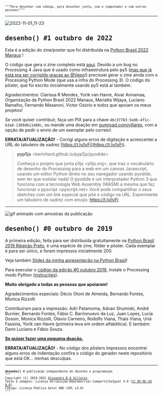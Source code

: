<div style="font-family: inconsolata, monospace; font-size: 0.7em">"""Para desenhar com código, para desenhar junto, com o computador e com outras pessoas!"""</div>

---

![2022-11-01_11-23](https://user-images.githubusercontent.com/3694604/199259593-dad7e3a5-a1c8-420a-9c05-4a0b18bc54a9.png)

<h2 style="font-family: inconsolata, monospace;">desenho() #1 outubro de 2022</h2>

Esta é a edição do zine/poster que foi distribuída na [Python Brasil 2022 Manaus](https://2022.pythonbrasil.org.br/) !

O código que gera o zine completo está [aqui](https://github.com/villares/desenho-sem-argumentos/tree/main/1_outubro_2022). Devido a um bug no Processing 4 Java que é usado como infraestrutura pelo py5 ([mas que já está pra ser corrigido graças ao @Vepo](https://github.com/processing/processing4/pull/599)!) precissei gerar o zine ainda com o Processing Python Mode (que usa a infra do Processing 3). O código do pôster, que foi escrito inicialmente usando py5 está aí também.

Agradecimentos: Clarissa R Mendes, Yorik van Havre, Aivar Annamaa, Organização da Python Brasil 2022 Manaus, Mariatta Wijaya, Luciano Ramalho, Fernando Masanori, Victor Osório e todos que apoiam os meus projetos! 

Se você quiser contribuir, faça um PIX para a chave `46c37783-5edb-4f1c-b3a8-1309db11488c`, ou mande uma doação em [gumroad.com/villares](https://gumroad.com/l/desenho1), com a opção de pedir o envio de um exemplar pelo correio!.

**ERRATA/ATUALIZAÇÃO!** - Corrigi alguns erros de digitação e acrescentei a URL do tabuleiro de xadrez [https://t.ly/lvFi](https://t.ly/lvFi). 

>    **pyp5js** <berinhard.github.io/pyp5js/pyodide>
>
>    Conheça o projeto que junta p5js <p5js.org>, que traz o vocabulário de desenho do Processing para a web em um canvas Javascript, usando um editor Python direto no seu navegador usando pyodide, sem ter que instalar nada!
>    O pyodide é um interpretador Python 3 que funciona com a tecnologia Web Assembly (WASM) a mesma que faz funcionar o pyscript <pyscript.net>
>    Você pode compartilhar o seus sketches com um link especial que põe o código na URL.
>    Experimente um tabuleiro de xadrez com emojis: https://t.ly/lvFi 


---
![gif animado com amostras da publicação](assets/amostra-desenho0.gif)

<h2 style="font-family: inconsolata, monospace;">desenho() #0 outubro de 2019</h2>

A primeira edição, feita para ser distribuída gratuitamente na [Python Brasil 2019 Ribeirão Preto](https://2019.pythonbrasil.org.br/), é uma espécie de zine, fôlder e pôster. Cada exemplar é para ser único, e foram impressos inicialmente 200.

Veja também [Slides da minha apresentação na Python Brasil](https://abav.lugaralgum.com/palestras/pybr2019/)!

Para executar o [código da edição #0 outubro 2019](https://github.com/villares/desenho-sem-argumentos/tree/master/0_outubro_2019), instale o Processing modo Python ([instruções](https://abav.lugaralgum.com/como-instalar-o-processing-modo-python/)).

**Muito obrigado a todas as pessoas que apoiaram!**

Agradecimentos especiais: Décio Otoni de Almeida, Bernardo Fontes, Monica Rizzolli

Contribuiram para a impressão: Adri Patamoma, Advan Shumiski, André Burnier, Bernardo Fontes, Fábio C. Barrionuevo da Luz, Juan Lopes, Lucia Dossin, Monica Rizzolli, Otavio Carneiro, Rodolfo Viana, Thais Viana, Uriá Fassina, Yorik van Havre (primeira leva em ordem alfabética).
E também: Dann Luciano e Fábio Souza.

**[Se quiser fazer uma pequena doação.](https://gumroad.com/l/desenho0)**

**ERRATA/ATUALIZAÇÃO!** - No código dos pôsters impressos encontrei alguns erros de indentação confira o código do gerador neste repositório que está OK... minhas desculpas. 

---
<div style="font-family: inconsolata, monospace; font-size: 0.7em">
<b>desenho()</b> # publicação independente de desenho e programação<br>
"""<br>
Copyright (C) 2019-2022 <a href="https://abav.lugaralgum.com">Alexandre B A Villares</a>.<br> 
Texto e imagens: Licença Atribuição-NãoComercial-CompartilhaIgual 4.0 (<a href="https://creativecommons.org/licenses/by-nc-sa/4.0/deed.pt_BR">CC BY-NC-SA 4.0</a>).<br>Código: Licença Pública Geral GNU (<a ref="https://github.com/villares/desenho-sem-argumentos/blob/master/LICENSE.txt">GPL v3.0</a>)
<br>"""
</div>
